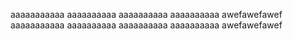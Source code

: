 aaaaaaaaaaa
aaaaaaaaaa
aaaaaaaaaa
aaaaaaaaaa
awefawefawef
aaaaaaaaaaa
aaaaaaaaaa
aaaaaaaaaa
aaaaaaaaaa
awefawefawef